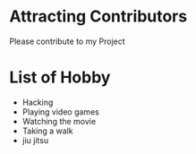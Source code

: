 # Attracting Contributors
Please contribute to my Project

# List of Hobby
* Hacking
* Playing video games
* Watching the movie
* Taking a walk
* jiu jitsu

